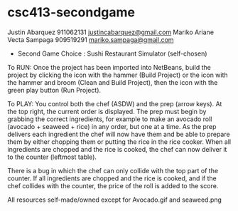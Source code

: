 # csc413-secondgame

Justin Abarquez 911062131 justincabarquez@gmail.com
Mariko Ariane Vecta Sampaga 909519291 mariko.sampaga@gmail.com

- Second Game Choice : Sushi Restaurant Simulator (self-chosen)

To RUN:  Once the project has been imported into NetBeans, build the project by clicking the icon with the hammer (Build Project) or the icon with the hammer and broom (Clean and Build Project), then the icon with the green play button (Run Project).

To PLAY:
You control both the chef (ASDW) and the prep (arrow keys). At the top right, the current order is displayed. The prep must begin by grabbing the correct ingredients, for example to make an avocado roll (avocado + seaweed + rice) in any order, but one at a time. As the prep delivers each ingredient the chef will now have them and be able to prepare them by either chopping them or putting the rice in the rice cooker. When all ingredients are chopped and the rice is cooked, the chef can now deliver it to the counter (leftmost table). 

There is a bug in which the chef can only collide with the top part of the counter.
If all ingredients are chopped and the rice is cooked, and if the chef collides with the counter, the price of the roll is added to the score. 

All resources self-made/owned except for Avocado.gif and seaweed.png
